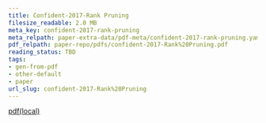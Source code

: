 ```yaml
---
title: Confident-2017-Rank Pruning
filesize_readable: 2.0 MB
meta_key: confident-2017-rank-pruning
meta_relpath: paper-extra-data/pdf-meta/confident-2017-rank-pruning.yaml
pdf_relpath: paper-repo/pdfs/confident-2017-Rank%20Pruning.pdf
reading_status: TBD
tags:
- gen-from-pdf
- other-default
- paper
url_slug: confident-2017-Rank%20Pruning
---
```


[pdf(local)](../../paper-repo/pdfs/confident-2017-Rank%20Pruning.pdf)
